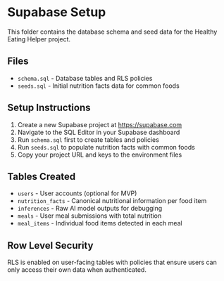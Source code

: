 # Supabase Setup

This folder contains the database schema and seed data for the Healthy Eating Helper project.

## Files

- `schema.sql` - Database tables and RLS policies
- `seeds.sql` - Initial nutrition facts data for common foods

## Setup Instructions

1. Create a new Supabase project at https://supabase.com
2. Navigate to the SQL Editor in your Supabase dashboard
3. Run `schema.sql` first to create tables and policies
4. Run `seeds.sql` to populate nutrition facts with common foods
5. Copy your project URL and keys to the environment files

## Tables Created

- `users` - User accounts (optional for MVP)
- `nutrition_facts` - Canonical nutritional information per food item
- `inferences` - Raw AI model outputs for debugging
- `meals` - User meal submissions with total nutrition
- `meal_items` - Individual food items detected in each meal

## Row Level Security

RLS is enabled on user-facing tables with policies that ensure users can only access their own data when authenticated.